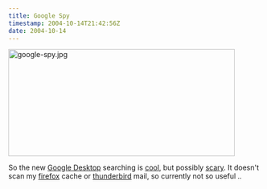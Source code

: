 ```yaml
---
title: Google Spy
timestamp: 2004-10-14T21:42:56Z
date: 2004-10-14
---
```


<img alt="google-spy.jpg" src="http://blog.whatfettle.com/archives/google-spy.jpg" width="450" height="213" border="0" />

So the new <a href='http://desktop.google.com/'>Google Desktop</a> searching is <a href='http://www.oreillynet.com/pub/a/network/2004/10/14/google_desktop.html'>cool</a>, but possibly <a href='http://www.manageability.org/blog/stuff/what-files-does-google-desktop-index'>scary</a>. It doesn't scan my <a href='http://www.mozilla.org/products/firefox/'>firefox</a> cache or <a href='http://www.mozilla.org/products/thunderbird/'>thunderbird</a> mail, so currently not so useful ..